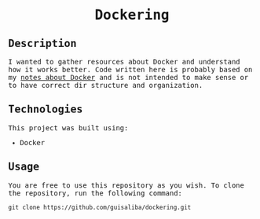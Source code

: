 <samp>
  <h1 align="center">
    Dockering
  </h1>

## Description

I wanted to gather resources about Docker and understand how it works better. Code written here is probably based on my [notes about Docker](https://github.com/guisaliba/brain/tree/main/notes/docker) and is not intended to make sense or to have correct dir structure and organization.

## Technologies

This project was built using:

- Docker

## Usage

You are free to use this repository as you wish. To clone the repository, run the following command:

```
git clone https://github.com/guisaliba/dockering.git
```

</samp>
